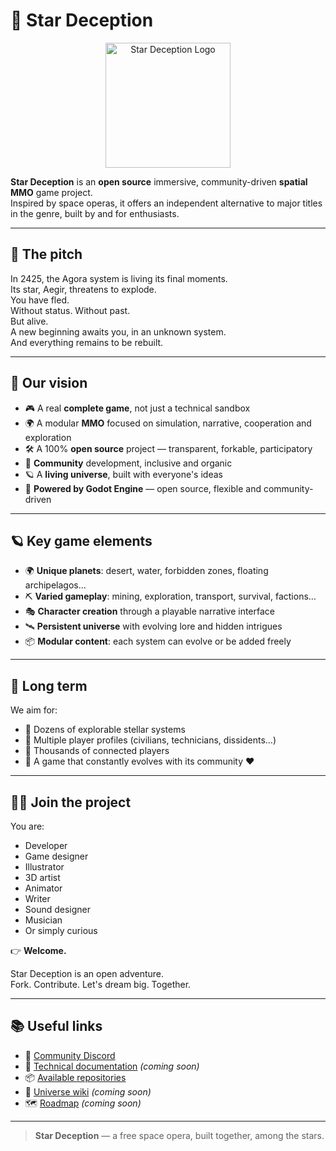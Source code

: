 # 🌌 Star Deception

<div align="center">
  <img src="https://avatars.githubusercontent.com/u/223138745?s=200&v=4" alt="Star Deception Logo" width="200"/>
</div>

**Star Deception** is an **open source** immersive, community-driven **spatial MMO** game project.  
Inspired by space operas, it offers an independent alternative to major titles in the genre, built by and for enthusiasts.

---

## 🚀 The pitch

In 2425, the Agora system is living its final moments.  
Its star, Aegir, threatens to explode.  
You have fled.  
Without status. Without past.  
But alive.  
A new beginning awaits you, in an unknown system.  
And everything remains to be rebuilt.

---

## 🧭 Our vision

- 🎮 A real **complete game**, not just a technical sandbox
- 🌍 A modular **MMO** focused on simulation, narrative, cooperation and exploration
- 🛠️ A 100% **open source** project — transparent, forkable, participatory
- 🤝 **Community** development, inclusive and organic
- 🪐 A **living universe**, built with everyone's ideas
- 🎯 **Powered by Godot Engine** — open source, flexible and community-driven

---

## 🪐 Key game elements

- 🌍 **Unique planets**: desert, water, forbidden zones, floating archipelagos…
- ⛏️ **Varied gameplay**: mining, exploration, transport, survival, factions…
- 🎭 **Character creation** through a playable narrative interface
- 🛰️ **Persistent universe** with evolving lore and hidden intrigues
- 📦 **Modular content**: each system can evolve or be added freely

---

## 🔭 Long term

We aim for:
- 🔹 Dozens of explorable stellar systems
- 🔹 Multiple player profiles (civilians, technicians, dissidents…)
- 🔹 Thousands of connected players
- 🔹 A game that constantly evolves with its community ❤️

---

## 🧑‍🚀 Join the project

You are:
- Developer
- Game designer
- Illustrator
- 3D artist
- Animator
- Writer
- Sound designer
- Musician
- Or simply curious

👉 **Welcome.**

Star Deception is an open adventure.  
Fork. Contribute. Let's dream big. Together.

---

## 📚 Useful links

- 💬 [Community Discord](https://discord.gg/YKKTZtuN)
- 📂 [Technical documentation](#) *(coming soon)*
- 📦 [Available repositories](https://github.com/orgs/StarDeception/repositories)
- 🧠 [Universe wiki](#) *(coming soon)*
- 🗺️ [Roadmap](#) *(coming soon)*

---

> **Star Deception** — a free space opera, built together, among the stars.
